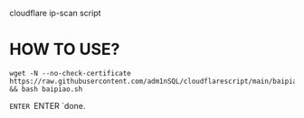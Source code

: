 cloudflare ip-scan script





HOW TO USE?
=================================================================================================================================
    wget -N --no-check-certificate https://raw.githubusercontent.com/adm1nSQL/cloudflarescript/main/baipiao.sh && bash baipiao.sh
  
  
 `ENTER
 `ENTER
 `done.
      
